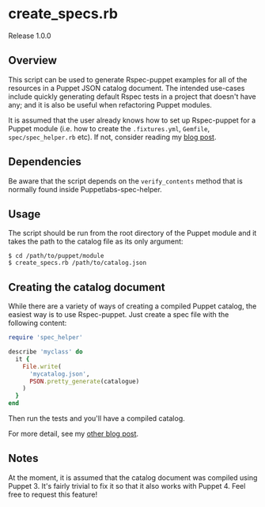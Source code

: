 # create_specs.rb

Release 1.0.0

## Overview

This script can be used to generate Rspec-puppet examples for all of the resources in a Puppet JSON catalog document. The intended use-cases include quickly generating default Rspec tests in a project that doesn't have any; and it is also be useful when refactoring Puppet modules.

It is assumed that the user already knows how to set up Rspec-puppet for a Puppet module (i.e. how to create the `.fixtures.yml`, `Gemfile`, `spec/spec_helper.rb` etc).  If not, consider reading my [blog post](http://razorconsulting.com.au/setting-up-puppet-module-testing-from-scratch-part-ii-beaker-for-module-testing.html).

## Dependencies

Be aware that the script depends on the `verify_contents` method that is normally found inside Puppetlabs-spec-helper.

## Usage

The script should be run from the root directory of the Puppet module and it takes the path to the catalog file as its only argument:

```
$ cd /path/to/puppet/module
$ create_specs.rb /path/to/catalog.json
```

## Creating the catalog document

While there are a variety of ways of creating a compiled Puppet catalog, the easiest way is to use Rspec-puppet.  Just create a spec file with the following content:

```ruby
require 'spec_helper'

describe 'myclass' do
  it {
    File.write(
      'mycatalog.json',
      PSON.pretty_generate(catalogue)
    )
  }
end
```

Then run the tests and you'll have a compiled catalog.

For more detail, see my [other blog post](http://razorconsulting.com.au/dumping-the-catalog-in-rspec-puppet.html).

## Notes

At the moment, it is assumed that the catalog document was compiled using Puppet 3. It's fairly trivial to fix it so that it also works with Puppet 4. Feel free to request this feature!
